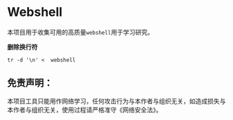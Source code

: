 # Webshell
本项目用于收集可用的高质量`webshell`用于学习研究。

**删除换行符**
```
tr -d '\n' <  webshell
```

## 免责声明：
本项目工具只能用作网络学习，任何攻击行为与本作者与组织无关，如造成损失与本作者与组织无关，使用过程请严格准守《网络安全法》。